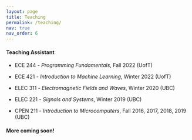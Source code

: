 ```yaml
---
layout: page
title: Teaching
permalink: /teaching/
nav: true
nav_order: 6
---
```


#### Teaching Assistant

- ECE 244 - *Programming Fundamentals*, Fall 2022 (UofT) 

- ECE 421 - *Introduction to Machine Learning*, Winter 2022 (UofT) 

- ELEC 311 - *Electromagnetic Fields and Waves*, Winter 2020 (UBC) 

- ELEC 221 - *Signals and Systems*, Winter 2019 (UBC) 

- CPEN 211 - *Introduction to Microcomputers*, Fall 2016, 2017, 2018, 2019 (UBC) 

#### More coming soon!